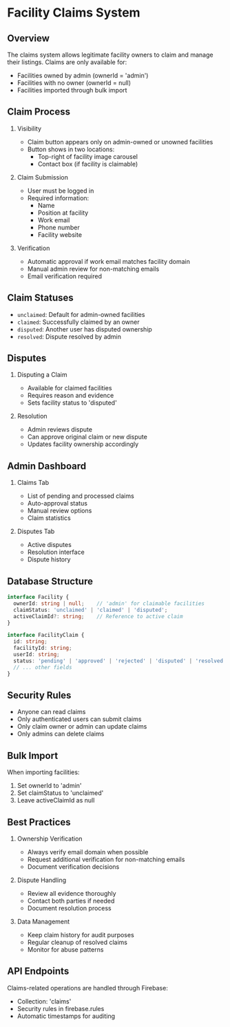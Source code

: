 # Facility Claims System

## Overview

The claims system allows legitimate facility owners to claim and manage their listings. Claims are only available for:
- Facilities owned by admin (ownerId = 'admin')
- Facilities with no owner (ownerId = null)
- Facilities imported through bulk import

## Claim Process

1. Visibility
   - Claim button appears only on admin-owned or unowned facilities
   - Button shows in two locations:
     * Top-right of facility image carousel
     * Contact box (if facility is claimable)

2. Claim Submission
   - User must be logged in
   - Required information:
     * Name
     * Position at facility
     * Work email
     * Phone number
     * Facility website

3. Verification
   - Automatic approval if work email matches facility domain
   - Manual admin review for non-matching emails
   - Email verification required

## Claim Statuses

- `unclaimed`: Default for admin-owned facilities
- `claimed`: Successfully claimed by an owner
- `disputed`: Another user has disputed ownership
- `resolved`: Dispute resolved by admin

## Disputes

1. Disputing a Claim
   - Available for claimed facilities
   - Requires reason and evidence
   - Sets facility status to 'disputed'

2. Resolution
   - Admin reviews dispute
   - Can approve original claim or new dispute
   - Updates facility ownership accordingly

## Admin Dashboard

1. Claims Tab
   - List of pending and processed claims
   - Auto-approval status
   - Manual review options
   - Claim statistics

2. Disputes Tab
   - Active disputes
   - Resolution interface
   - Dispute history

## Database Structure

```typescript
interface Facility {
  ownerId: string | null;    // 'admin' for claimable facilities
  claimStatus: 'unclaimed' | 'claimed' | 'disputed';
  activeClaimId?: string;    // Reference to active claim
}

interface FacilityClaim {
  id: string;
  facilityId: string;
  userId: string;
  status: 'pending' | 'approved' | 'rejected' | 'disputed' | 'resolved';
  // ... other fields
}
```

## Security Rules

- Anyone can read claims
- Only authenticated users can submit claims
- Only claim owner or admin can update claims
- Only admins can delete claims

## Bulk Import

When importing facilities:
1. Set ownerId to 'admin'
2. Set claimStatus to 'unclaimed'
3. Leave activeClaimId as null

## Best Practices

1. Ownership Verification
   - Always verify email domain when possible
   - Request additional verification for non-matching emails
   - Document verification decisions

2. Dispute Handling
   - Review all evidence thoroughly
   - Contact both parties if needed
   - Document resolution process

3. Data Management
   - Keep claim history for audit purposes
   - Regular cleanup of resolved claims
   - Monitor for abuse patterns

## API Endpoints

Claims-related operations are handled through Firebase:
- Collection: 'claims'
- Security rules in firebase.rules
- Automatic timestamps for auditing
